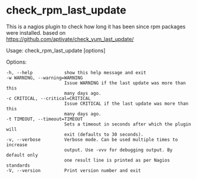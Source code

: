 # check_rpm_last_update

This is a nagios plugin to check how long it has been since rpm packages were installed.
based on https://github.com/aptivate/check_yum_last_update/

Usage: check_rpm_last_update [options]

Options:

    -h, --help            show this help message and exit
    -w WARNING, --warning=WARNING
                          Issue WARNING if the last update was more than this
                          many days ago.
    -c CRITICAL, --critical=CRITICAL
                          Issue CRITICAL if the last update was more than this
                          many days ago.
    -t TIMEOUT, --timeout=TIMEOUT
                          Sets a timeout in seconds after which the plugin will
                          exit (defaults to 30 seconds).
    -v, --verbose         Verbose mode. Can be used multiple times to increase
                          output. Use -vvv for debugging output. By default only
                          one result line is printed as per Nagios standards
    -V, --version         Print version number and exit

